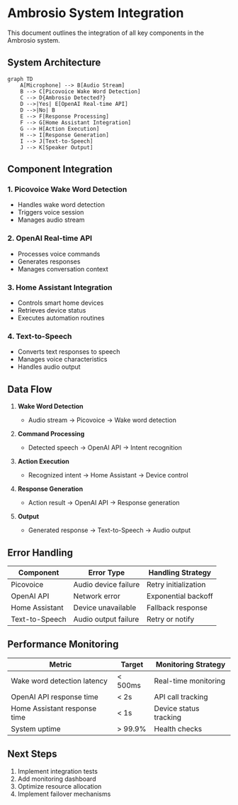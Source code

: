 # Ambrosio System Integration

This document outlines the integration of all key components in the Ambrosio system.

## System Architecture

```mermaid
graph TD
    A[Microphone] --> B[Audio Stream]
    B --> C[Picovoice Wake Word Detection]
    C --> D{Ambrosio Detected?}
    D -->|Yes| E[OpenAI Real-time API]
    D -->|No| B
    E --> F[Response Processing]
    F --> G[Home Assistant Integration]
    G --> H[Action Execution]
    H --> I[Response Generation]
    I --> J[Text-to-Speech]
    J --> K[Speaker Output]
```

## Component Integration

### 1. Picovoice Wake Word Detection
- Handles wake word detection
- Triggers voice session
- Manages audio stream

### 2. OpenAI Real-time API
- Processes voice commands
- Generates responses
- Manages conversation context

### 3. Home Assistant Integration
- Controls smart home devices
- Retrieves device status
- Executes automation routines

### 4. Text-to-Speech
- Converts text responses to speech
- Manages voice characteristics
- Handles audio output

## Data Flow

1. **Wake Word Detection**
   - Audio stream → Picovoice → Wake word detection

2. **Command Processing**
   - Detected speech → OpenAI API → Intent recognition

3. **Action Execution**
   - Recognized intent → Home Assistant → Device control

4. **Response Generation**
   - Action result → OpenAI API → Response generation

5. **Output**
   - Generated response → Text-to-Speech → Audio output

## Error Handling

| Component | Error Type | Handling Strategy |
|-----------|------------|-------------------|
| Picovoice | Audio device failure | Retry initialization |
| OpenAI API | Network error | Exponential backoff |
| Home Assistant | Device unavailable | Fallback response |
| Text-to-Speech | Audio output failure | Retry or notify |

## Performance Monitoring

| Metric | Target | Monitoring Strategy |
|--------|--------|---------------------|
| Wake word detection latency | < 500ms | Real-time monitoring |
| OpenAI API response time | < 2s | API call tracking |
| Home Assistant response time | < 1s | Device status tracking |
| System uptime | > 99.9% | Health checks |

## Next Steps

1. Implement integration tests
2. Add monitoring dashboard
3. Optimize resource allocation
4. Implement failover mechanisms

